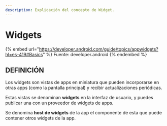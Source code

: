 ```yaml
---
description: Explicación del concepto de Widget.
---
```


# Widgets

{% embed url="https://developer.android.com/guide/topics/appwidgets?hl=es-419#Basics" %}
Fuente: developer.android
{% endembed %}

## DEFINICIÓN

Los widgets son vistas de apps en miniatura que pueden incorporarse en otras apps (como la pantalla principal) y recibir actualizaciones periódicas.&#x20;

Estas vistas se denominan **widgets** en la interfaz de usuario, y puedes publicar una con un proveedor de widgets de apps.&#x20;

Se denomina **host de widgets** de la app el componente de esta que puede contener otros widgets de la app.
